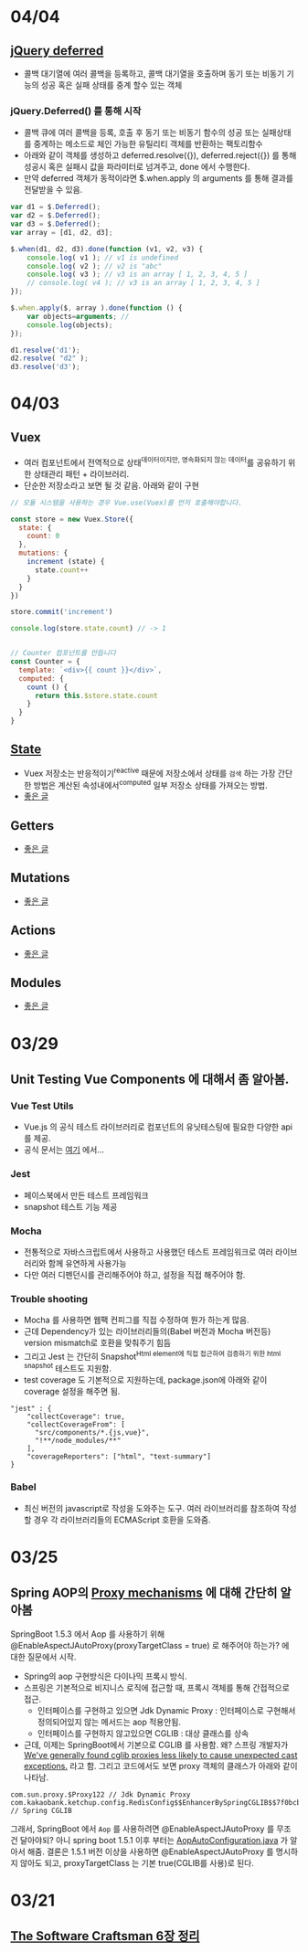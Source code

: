
# 04/04
## [jQuery deferred](https://api.jquery.com/category/deferred-object/)
- 콜백 대기열에 여러 콜백을 등록하고, 콜백 대기열을 호출하며 동기 또는 비동기 기능의 성공 혹은 실패 상태를 중계 할수 있는 객체

### jQuery.Deferred() 를 통해 시작
- 콜백 큐에 여러 콜백을 등록, 호출 후 동기 또는 비동기 함수의 성공 또는 실패상태를 중계하는 메소드로 체인 가능한 유틸리티 객체를 반환하는 팩토리함수
- 아래와 같이 객체를 생성하고 deferred.resolve({}), deferred.reject({}) 를 통해 성공시 혹은 실패시 값을 파라미터로 넘겨주고, done 에서 수행한다.
- 만약 deferred 객체가 동적이라면 $.when.apply 의 arguments 를 통해 결과를 전달받을 수 있음.

```javascript    
var d1 = $.Deferred();
var d2 = $.Deferred();
var d3 = $.Deferred();
var array = [d1, d2, d3];

$.when(d1, d2, d3).done(function (v1, v2, v3) {
    console.log( v1 ); // v1 is undefined
    console.log( v2 ); // v2 is "abc"
    console.log( v3 ); // v3 is an array [ 1, 2, 3, 4, 5 ]
    // console.log( v4 ); // v3 is an array [ 1, 2, 3, 4, 5 ]
});

$.when.apply($, array ).done(function () {
    var objects=arguments; //
    console.log(objects);
});

d1.resolve('d1');
d2.resolve( "d2" );
d3.resolve('d3');
````

# 04/03
## Vuex
- 여러 컴포넌트에서 전역적으로 상태<sup>데이터이지만, 영속화되지 않는 데이터</sup>를 공유하기 위한 상태관리 패턴 + 라이브러리.
- 단순한 저장소라고 보면 될 것 같음. 아래와 같이 구현
```javascript
// 모듈 시스템을 사용하는 경우 Vue.use(Vuex)를 먼저 호출해야합니다.

const store = new Vuex.Store({
  state: {
    count: 0
  },
  mutations: {
    increment (state) {
      state.count++
    }
  }
})

store.commit('increment')

console.log(store.state.count) // -> 1


// Counter 컴포넌트를 만듭니다
const Counter = {
  template: `<div>{{ count }}</div>`,
  computed: {
    count () {
      return this.$store.state.count
    }
  }
}
```

## [State](https://vuex.vuejs.org/kr/guide/state.html)
- Vuex 저장소는 반응적이기<sup>reactive</sup> 때문에 저장소에서 상태를 `검색` 하는 가장 간단한 방법은 계산된 속성내에서<sup>computed</sup> 일부 저장소 상태를 가져오는 방법.
- [좋은 글](https://joshua1988.github.io/web-development/vuejs/vuex-start/)

## Getters
- [좋은 글](https://joshua1988.github.io/web-development/vuejs/vuex-getters-mutations/)

## Mutations
- [좋은 글](https://joshua1988.github.io/web-development/vuejs/vuex-getters-mutations/)

## Actions
- [좋은 글](https://joshua1988.github.io/web-development/vuejs/vuex-actions-modules/)

## Modules
- [좋은 글](https://joshua1988.github.io/web-development/vuejs/vuex-actions-modules/)



# 03/29
## Unit Testing Vue Components 에 대해서 좀 알아봄.

### Vue Test Utils
- Vue.js 의 공식 테스트 라이브러리로 컴포넌트의 유닛테스팅에 필요한 다양한 api를 제공.
- 공식 문서는 [여기](https://vue-test-utils.vuejs.org/) 에서...

### Jest
- 페이스북에서 만든 테스트 프레임워크
- snapshot 테스트 기능 제공

### Mocha
- 전통적으로 자바스크립트에서 사용하고 사용했던 테스트 프레임워크로 여러 라이브러리와 함께 유연하게 사용가능
- 다만 여러 디펜던시를 관리해주어야 하고, 설정을 직접 해주어야 함.

### Trouble shooting
- Mocha 를 사용하면 웹팩 컨피그를 직접 수정하여 뭔가 하는게 많음.
- 근데 Dependency가 있는 라이브러리들의(Babel 버전과 Mocha 버전등) version mismatch로 호환을 맞춰주기 힘듬
- 그리고 Jest 는 간단히 Snapshot<sup>Html element에 직접 접근하여 검증하기 위한 html snapshot</sup> 테스트도 지원함.
- test coverage 도 기본적으로 지원하는데, package.json에 아래와 같이 coverage 설정을 해주면 됨.
```
"jest" : {
	"collectCoverage": true,
    "collectCoverageFrom": [
      "src/components/*.{js,vue}",
      "!**/node_modules/**"
    ],
    "coverageReporters": ["html", "text-summary"]
}
```

### Babel
- 최신 버전의 javascript로 작성을 도와주는 도구. 여러 라이브러리를 참조하여 작성할 경우 각 라이브러리들의 ECMAScript 호환을 도와줌. 

# 03/25
## Spring AOP의 [Proxy mechanisms](https://docs.spring.io/spring/docs/5.0.0.RELEASE/spring-framework-reference/core.html#aop-proxying) 에 대해 간단히 알아봄

SpringBoot 1.5.3 에서 Aop 를 사용하기 위해 @EnableAspectJAutoProxy(proxyTargetClass = true) 로 해주어야 하는가? 에 대한 질문에서 시작.

- Spring의 aop 구현방식은 다이나믹 프록시 방식.
- 스프링은 기본적으로 비지니스 로직에 접근할 때, 프록시 객체를 통해 간접적으로 접근.
	- 인터페이스를 구현하고 있으면 Jdk Dynamic Proxy : 인터페이스로 구현해서 정의되어있지 않는 메서드는 aop 적용안됨.
	- 인터페이스를 구현하지 않고있으면 CGLIB : 대상 클래스를 상속
- 근데, 이제는 SpringBoot에서 기본으로 CGLIB 를 사용함. 왜? 스프링 개발자가 [We've generally found cglib proxies less likely to cause unexpected cast exceptions.](https://github.com/spring-projects/spring-boot/issues/8434#issuecomment-283120308) 라고 함. 그리고 코드에서도 보면 proxy 객체의 클래스가 아래와 같이 나타남.

```
com.sun.proxy.$Proxy122 // Jdk Dynamic Proxy
com.kakaobank.ketchup.config.RedisConfig$$EnhancerBySpringCGLIB$$7f0bcba3 // Spring CGLIB
```

그래서, SpringBoot 에서 `Aop` 를 사용하려면 @EnableAspectJAutoProxy 를 무조건 달아야되?
아니 spring boot 1.5.1 이후 부터는 [AopAutoConfiguration.java](https://github.com/spring-projects/spring-boot/blob/master/spring-boot-project/spring-boot-autoconfigure/src/main/java/org/springframework/boot/autoconfigure/aop/AopAutoConfiguration.java) 가 알아서 해줌. 
결론은 1.5.1 버전 이상을 사용하면 @EnableAspectJAutoProxy 를 명시하지 않아도 되고, proxyTargetClass 는 기본 true(CGLIB를 사용)로 된다.

# 03/21
## [The Software Craftsman 6장 정리](https://github.com/eceris/study/blob/master/the-software-craftsman/the-software-craftsman.md#6-동작하는-소프트웨어)
